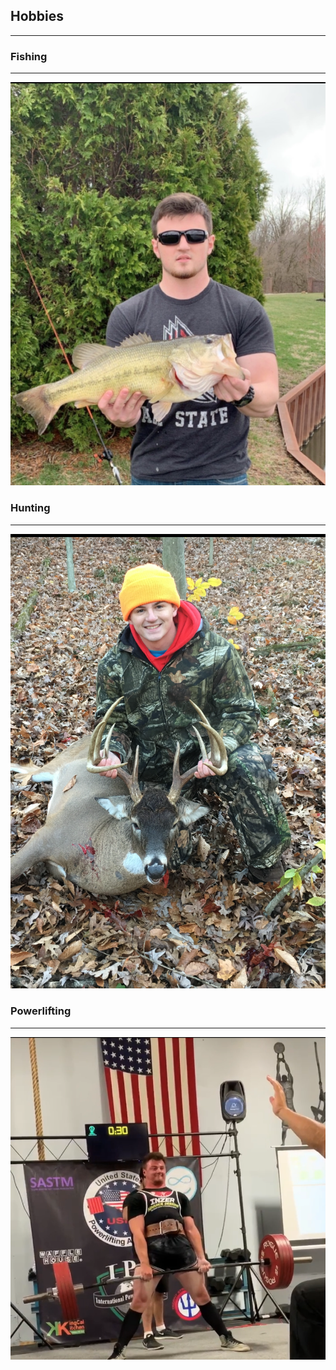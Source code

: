 ## Hobbies

___

### Fishing
___
![](images/hobbies_fish.PNG)


### Hunting
___
![](images/hobbies_deer.PNG)


### Powerlifting
___
![](images/hobbies_lift.PNG)

